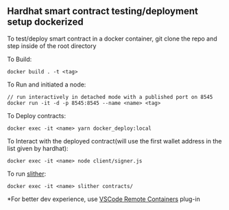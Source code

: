 ## Hardhat smart contract testing/deployment setup dockerized ##

To test/deploy smart contract in a docker container, git clone the repo and step inside of the root directory

To Build:
```
docker build . -t <tag>
```

To Run and initiated a node:
```
// run interactively in detached mode with a published port on 8545
docker run -it -d -p 8545:8545 --name <name> <tag>
```

To Deploy contracts:
```
docker exec -it <name> yarn docker_deploy:local
```

To Interact with the deployed contract(will use the first wallet address in the list given by hardhat):
```
docker exec -it <name> node client/signer.js
```

To run [slither](https://github.com/crytic/slither):
```
docker exec -it <name> slither contracts/
```

*For better dev experience, use [VSCode Remote Containers](https://code.visualstudio.com/docs/remote/containers-tutorial) plug-in

